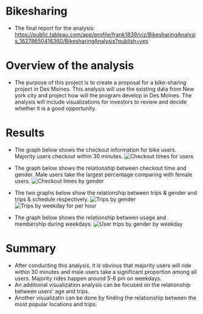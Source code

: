 # Bikesharing
* The final report for the analysis: https://public.tableau.com/app/profile/frank1839/viz/BikesharingAnalysis_16278650416360/BikesharingAnalysis?publish=yes
# Overview of the analysis
* The purpose of this project is to create a proposal for a bike-sharing project in Des Moines. This analysis will use the existing data from New york city and project how will the program develop in Des Moines. The analysis will include visualizations for investors to review and decide whether it is a good opportunity.

# Results
* The graph below shows the checkout information for bike users. Majority users checkout within 30 minutes.
![Checkout times for users](https://user-images.githubusercontent.com/82552516/127793846-09f7e364-e120-455b-949e-1d4599b63808.png)


* The graph below shows the relationship between checkout time and gender. Male users take the largest percentage comparing with female users.
![Checkout times by gender](https://user-images.githubusercontent.com/82552516/127793508-042471d5-47bc-4358-b5f0-8127d7d9cfcf.png)


* The two graphs below show the relationship between trips & gender and trips & schedule respectively. 
![Trips by gender](https://user-images.githubusercontent.com/82552516/127794289-86d3f5a2-aae7-491b-ac72-16755e2096b2.png)
![Trips by weekday for per hour](https://user-images.githubusercontent.com/82552516/127794292-70c32c89-c25c-4e44-8365-7f74487f89f7.png)


* The graph below shows the relationship between usage and membership during weekdays.
![User trips by gender by weekday](https://user-images.githubusercontent.com/82552516/127794496-0da3c56d-a57a-4969-a7fd-27827a0980d3.png)


# Summary
* After conducting this analysis, it is obvious that majority users will ride within 30 minutes and male users take a significant proportion among all users. Majority rides happen around 5-6 pm on weekdays.
* An additional visualization analysis can be focused on the relationship between users' age and trips.
* Another visualizatin can be done by finding the relationship between the most popular locations and trips.
